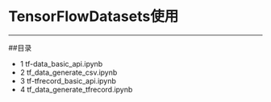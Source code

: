 # TensorFlowDatasets使用
***
##目录
- 1 tf-data_basic_api.ipynb
- 2 tf_data_generate_csv.ipynb
- 3 tf-tfrecord_basic_api.ipynb
- 4 tf_data_generate_tfrecord.ipynb